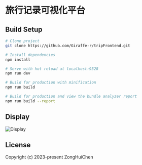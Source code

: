 # 旅行记录可视化平台

## Build Setup

```bash
# Clone project
git clone https://github.com/Giraffe-r/tripFrontend.git

# Install dependencies
npm install

# Serve with hot reload at localhost:9528
npm run dev

# Build for production with minification
npm run build

# Build for production and view the bundle analyzer report
npm run build --report
```

## Display

![Display]([https://trip-240207.oss-cn-beijing.aliyuncs.com/20240207_220321-ezgif.com-video-to-gif-converter.gif](https://trip-240207.oss-cn-beijing.aliyuncs.com/%E5%9C%B0%E7%90%83.png)https://trip-240207.oss-cn-beijing.aliyuncs.com/%E5%9C%B0%E7%90%83.png)

## License

Copyright (c) 2023-present ZongHuiChen
